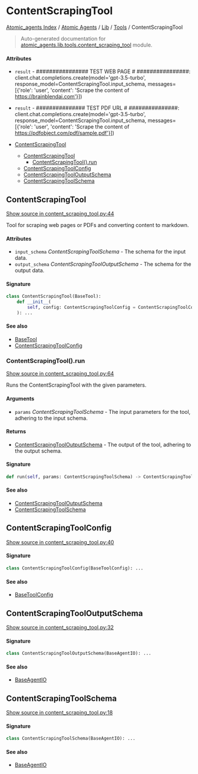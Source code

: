 # ContentScrapingTool

[Atomic_agents Index](../../../README.md#atomic_agents-index) / [Atomic Agents](../../index.md#atomic-agents) / [Lib](../index.md#lib) / [Tools](./index.md#tools) / ContentScrapingTool

> Auto-generated documentation for [atomic_agents.lib.tools.content_scraping_tool](../../../../../atomic_agents/lib/tools/content_scraping_tool.py) module.

#### Attributes

- `result` - ################
  TEST WEB PAGE #
  ################: client.chat.completions.create(model='gpt-3.5-turbo', response_model=ContentScrapingTool.input_schema, messages=[{'role': 'user', 'content': 'Scrape the content of https://brainblendai.com'}])

- `result` - ###############
  TEST PDF URL #
  ###############: client.chat.completions.create(model='gpt-3.5-turbo', response_model=ContentScrapingTool.input_schema, messages=[{'role': 'user', 'content': 'Scrape the content of https://pdfobject.com/pdf/sample.pdf'}])


- [ContentScrapingTool](#contentscrapingtool)
  - [ContentScrapingTool](#contentscrapingtool-1)
    - [ContentScrapingTool().run](#contentscrapingtool()run)
  - [ContentScrapingToolConfig](#contentscrapingtoolconfig)
  - [ContentScrapingToolOutputSchema](#contentscrapingtooloutputschema)
  - [ContentScrapingToolSchema](#contentscrapingtoolschema)

## ContentScrapingTool

[Show source in content_scraping_tool.py:44](../../../../../atomic_agents/lib/tools/content_scraping_tool.py#L44)

Tool for scraping web pages or PDFs and converting content to markdown.

#### Attributes

- `input_schema` *ContentScrapingToolSchema* - The schema for the input data.
- `output_schema` *ContentScrapingToolOutputSchema* - The schema for the output data.

#### Signature

```python
class ContentScrapingTool(BaseTool):
    def __init__(
        self, config: ContentScrapingToolConfig = ContentScrapingToolConfig()
    ): ...
```

#### See also

- [BaseTool](./base.md#basetool)
- [ContentScrapingToolConfig](#contentscrapingtoolconfig)

### ContentScrapingTool().run

[Show source in content_scraping_tool.py:64](../../../../../atomic_agents/lib/tools/content_scraping_tool.py#L64)

Runs the ContentScrapingTool with the given parameters.

#### Arguments

- `params` *ContentScrapingToolSchema* - The input parameters for the tool, adhering to the input schema.

#### Returns

- [ContentScrapingToolOutputSchema](#contentscrapingtooloutputschema) - The output of the tool, adhering to the output schema.

#### Signature

```python
def run(self, params: ContentScrapingToolSchema) -> ContentScrapingToolOutputSchema: ...
```

#### See also

- [ContentScrapingToolOutputSchema](#contentscrapingtooloutputschema)
- [ContentScrapingToolSchema](#contentscrapingtoolschema)



## ContentScrapingToolConfig

[Show source in content_scraping_tool.py:40](../../../../../atomic_agents/lib/tools/content_scraping_tool.py#L40)

#### Signature

```python
class ContentScrapingToolConfig(BaseToolConfig): ...
```

#### See also

- [BaseToolConfig](./base.md#basetoolconfig)



## ContentScrapingToolOutputSchema

[Show source in content_scraping_tool.py:32](../../../../../atomic_agents/lib/tools/content_scraping_tool.py#L32)

#### Signature

```python
class ContentScrapingToolOutputSchema(BaseAgentIO): ...
```

#### See also

- [BaseAgentIO](../../agents/base_agent.md#baseagentio)



## ContentScrapingToolSchema

[Show source in content_scraping_tool.py:18](../../../../../atomic_agents/lib/tools/content_scraping_tool.py#L18)

#### Signature

```python
class ContentScrapingToolSchema(BaseAgentIO): ...
```

#### See also

- [BaseAgentIO](../../agents/base_agent.md#baseagentio)